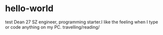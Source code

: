 # hello-world
test 
Dean 27 SZ engineer, programming starter.I like the feeling when I type or code anything on my PC.
travelling/reading/
